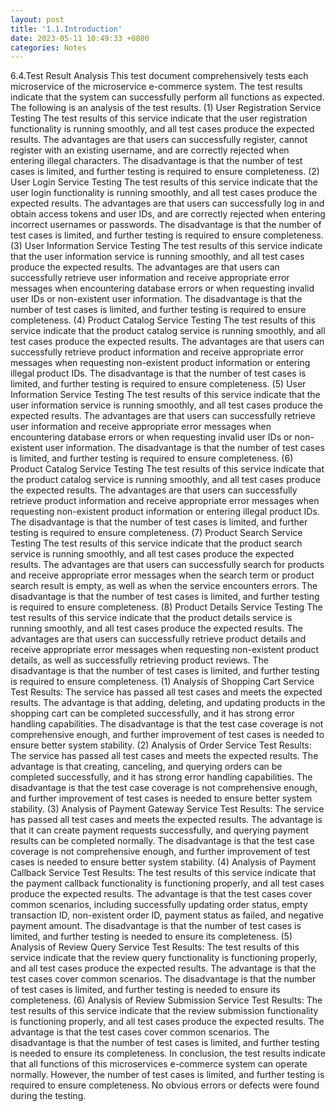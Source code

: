 ```yaml
---
layout: post
title: '1.1.Introduction'
date: 2023-05-11 10:49:33 +0800
categories: Notes
---
```


6.4.Test Result Analysis
This test document comprehensively tests each microservice of the microservice e-commerce system. The test results indicate that the system can successfully perform all functions as expected. The following is an analysis of the test results.
(1) User Registration Service Testing
The test results of this service indicate that the user registration functionality is running smoothly, and all test cases produce the expected results. The advantages are that users can successfully register, cannot register with an existing username, and are correctly rejected when entering illegal characters. The disadvantage is that the number of test cases is limited, and further testing is required to ensure completeness.
(2) User Login Service Testing
The test results of this service indicate that the user login functionality is running smoothly, and all test cases produce the expected results. The advantages are that users can successfully log in and obtain access tokens and user IDs, and are correctly rejected when entering incorrect usernames or passwords. The disadvantage is that the number of test cases is limited, and further testing is required to ensure completeness.
(3) User Information Service Testing
The test results of this service indicate that the user information service is running smoothly, and all test cases produce the expected results. The advantages are that users can successfully retrieve user information and receive appropriate error messages when encountering database errors or when requesting invalid user IDs or non-existent user information. The disadvantage is that the number of test cases is limited, and further testing is required to ensure completeness.
(4) Product Catalog Service Testing
The test results of this service indicate that the product catalog service is running smoothly, and all test cases produce the expected results. The advantages are that users can successfully retrieve product information and receive appropriate error messages when requesting non-existent product information or entering illegal product IDs. The disadvantage is that the number of test cases is limited, and further testing is required to ensure completeness.
(5) User Information Service Testing
The test results of this service indicate that the user information service is running smoothly, and all test cases produce the expected results. The advantages are that users can successfully retrieve user information and receive appropriate error messages when encountering database errors or when requesting invalid user IDs or non-existent user information. The disadvantage is that the number of test cases is limited, and further testing is required to ensure completeness.
(6) Product Catalog Service Testing
The test results of this service indicate that the product catalog service is running smoothly, and all test cases produce the expected results. The advantages are that users can successfully retrieve product information and receive appropriate error messages when requesting non-existent product information or entering illegal product IDs. The disadvantage is that the number of test cases is limited, and further testing is required to ensure completeness.
(7) Product Search Service Testing
The test results of this service indicate that the product search service is running smoothly, and all test cases produce the expected results. The advantages are that users can successfully search for products and receive appropriate error messages when the search term or product search result is empty, as well as when the service encounters errors. The disadvantage is that the number of test cases is limited, and further testing is required to ensure completeness.
(8) Product Details Service Testing
The test results of this service indicate that the product details service is running smoothly, and all test cases produce the expected results. The advantages are that users can successfully retrieve product details and receive appropriate error messages when requesting non-existent product details, as well as successfully retrieving product reviews. The disadvantage is that the number of test cases is limited, and further testing is required to ensure completeness.
(1) Analysis of Shopping Cart Service Test Results:
The service has passed all test cases and meets the expected results. The advantage is that adding, deleting, and updating products in the shopping cart can be completed successfully, and it has strong error handling capabilities. The disadvantage is that the test case coverage is not comprehensive enough, and further improvement of test cases is needed to ensure better system stability.
(2) Analysis of Order Service Test Results:
The service has passed all test cases and meets the expected results. The advantage is that creating, canceling, and querying orders can be completed successfully, and it has strong error handling capabilities. The disadvantage is that the test case coverage is not comprehensive enough, and further improvement of test cases is needed to ensure better system stability.
(3) Analysis of Payment Gateway Service Test Results:
The service has passed all test cases and meets the expected results. The advantage is that it can create payment requests successfully, and querying payment results can be completed normally. The disadvantage is that the test case coverage is not comprehensive enough, and further improvement of test cases is needed to ensure better system stability.
(4) Analysis of Payment Callback Service Test Results:
The test results of this service indicate that the payment callback functionality is functioning properly, and all test cases produce the expected results. The advantage is that the test cases cover common scenarios, including successfully updating order status, empty transaction ID, non-existent order ID, payment status as failed, and negative payment amount. The disadvantage is that the number of test cases is limited, and further testing is needed to ensure its completeness.
(5) Analysis of Review Query Service Test Results:
The test results of this service indicate that the review query functionality is functioning properly, and all test cases produce the expected results. The advantage is that the test cases cover common scenarios. The disadvantage is that the number of test cases is limited, and further testing is needed to ensure its completeness.
(6) Analysis of Review Submission Service Test Results:
The test results of this service indicate that the review submission functionality is functioning properly, and all test cases produce the expected results. The advantage is that the test cases cover common scenarios. The disadvantage is that the number of test cases is limited, and further testing is needed to ensure its completeness.
In conclusion, the test results indicate that all functions of this microservices e-commerce system can operate normally. However, the number of test cases is limited, and further testing is required to ensure completeness. No obvious errors or defects were found during the testing.
